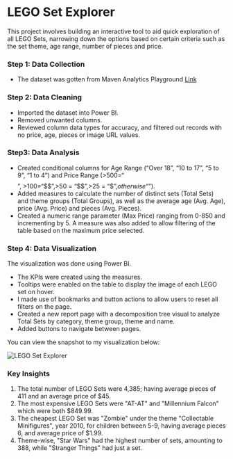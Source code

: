 # LEGO Set Explorer
This project involves building an interactive tool to aid quick exploration of all LEGO Sets, narrowing down the options based on certain criteria such as the set theme, age range, number of pieces and price. 
### Step 1: Data Collection
* The dataset was gotten from Maven Analytics Playground [Link](https://mavenanalytics.io/data-playground)
### Step 2: Data Cleaning
* Imported the dataset into Power BI.
* Removed unwanted columns.
* Reviewed column data types for accuracy, and filtered out records with no price, age, pieces or image URL values.
### Step3: Data Analysis
* Created conditional columns for Age Range (“Over 18”, “10 to 17”, “5 to 9”, “1 to 4”) and Price Range (>$500 = “$$$$$”, >$100 = “$$$$”, >$50 = “$$$”, >$25 = “$$”, otherwise “$”).
* Added measures to calculate the number of distinct sets (Total Sets) and theme groups (Total Groups), as well as the average age (Avg. Age), price (Avg. Price) and pieces (Avg. Pieces).
* Created a numeric range parameter (Max Price) ranging from 0-850 and incrementing by 5. A measure was also added to allow filtering of the table based on the maximum price selected.
### Step 4: Data Visualization
The visualization was done using Power BI. 
* The KPIs were created using the measures.
* Tooltips were enabled on the table to display the image of each LEGO set on hover.
* I made use of bookmarks and button actions to allow users to reset all filters on the page.
* Created a new report page with a decomposition tree visual to analyze Total Sets by category, theme group, theme and name.
* Added buttons to navigate between pages.

You can view the snapshot to my visualization below: 

![LEGO Set Explorer](https://github.com/user-attachments/assets/a6b598bf-215d-496b-833b-24d50dbc8dc4)

### Key Insights
1. The total number of LEGO Sets were 4,385; having average pieces of 411 and an average price of $45.
2. The most expensive LEGO Sets were "AT-AT" and "Millennium Falcon" which were both $849.99.
3. The cheapest LEGO Set was "Zombie" under the theme "Collectable Minifigures", year 2010, for children between 5-9, having average pieces 6, and average price of $1.99.
4. Theme-wise, "Star Wars" had the highest number of sets, amounting to 388, while "Stranger Things" had just a set. 

